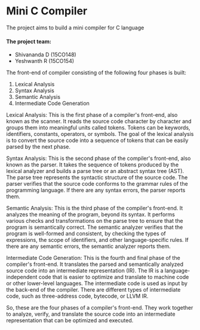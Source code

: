 # Mini C Compiler
The project aims to build a mini compiler for C language
#### The project team:
* Shivananda D (15CO148)
* Yeshwanth R (15CO154)

The front-end of compiler consisting of the following four phases is built:
1) Lexical Analysis
2) Syntax Analysis
3) Semantic Analysis
4) Intermediate Code Generation

Lexical Analysis: This is the first phase of a compiler's front-end, also known as the scanner. It reads the source code character by character and groups them into meaningful units called tokens. Tokens can be keywords, identifiers, constants, operators, or symbols. The goal of the lexical analysis is to convert the source code into a sequence of tokens that can be easily parsed by the next phase.

Syntax Analysis: This is the second phase of the compiler's front-end, also known as the parser. It takes the sequence of tokens produced by the lexical analyzer and builds a parse tree or an abstract syntax tree (AST). The parse tree represents the syntactic structure of the source code. The parser verifies that the source code conforms to the grammar rules of the programming language. If there are any syntax errors, the parser reports them.

Semantic Analysis: This is the third phase of the compiler's front-end. It analyzes the meaning of the program, beyond its syntax. It performs various checks and transformations on the parse tree to ensure that the program is semantically correct. The semantic analyzer verifies that the program is well-formed and consistent, by checking the types of expressions, the scope of identifiers, and other language-specific rules. If there are any semantic errors, the semantic analyzer reports them.

Intermediate Code Generation: This is the fourth and final phase of the compiler's front-end. It translates the parsed and semantically analyzed source code into an intermediate representation (IR). The IR is a language-independent code that is easier to optimize and translate to machine code or other lower-level languages. The intermediate code is used as input by the back-end of the compiler. There are different types of intermediate code, such as three-address code, bytecode, or LLVM IR.

So, these are the four phases of a compiler's front-end. They work together to analyze, verify, and translate the source code into an intermediate representation that can be optimized and executed.